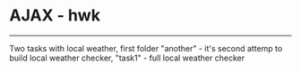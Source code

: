 <h1>AJAX - hwk</h1>
<hr>
<p>Two tasks with local weather, first folder "another" - it's second attemp to build local weather checker, "task1" - full local weather checker</p>